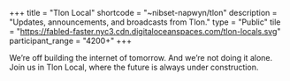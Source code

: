 +++
title = "Tlon Local"
shortcode = "~nibset-napwyn/tlon"
description = "Updates, announcements, and broadcasts from Tlon."
type = "Public"
tile = "https://fabled-faster.nyc3.cdn.digitaloceanspaces.com/tlon-locals.svg"
participant_range = "4200+"
+++

We’re off building the internet of tomorrow. And we’re not doing it alone. Join us in Tlon Local, where the future is always under construction.
